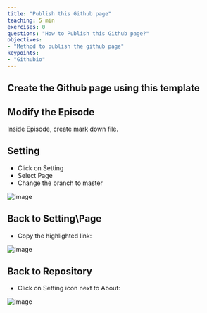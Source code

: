 ```yaml
---
title: "Publish this Github page"
teaching: 5 min
exercises: 0
questions: "How to Publish this Github page?"
objectives:
- "Method to publish the github page"
keypoints:
- "Githubio"
---
```


## Create the Github page using this template

## Modify the Episode
Inside Episode, create mark down file.

## Setting
- Click on Setting
- Select Page
- Change the branch to master

![image](https://user-images.githubusercontent.com/43855029/123160498-45da6900-d43c-11eb-9950-c84d7a0ac689.png)

## Back to Setting\Page
- Copy the highlighted link:

![image](https://user-images.githubusercontent.com/43855029/123160560-568adf00-d43c-11eb-8217-dba0fc78e0eb.png)

## Back to Repository
- Click on Setting icon next to About:

![image](https://user-images.githubusercontent.com/43855029/123160732-8508ba00-d43c-11eb-84d0-9376e71fa797.png)

